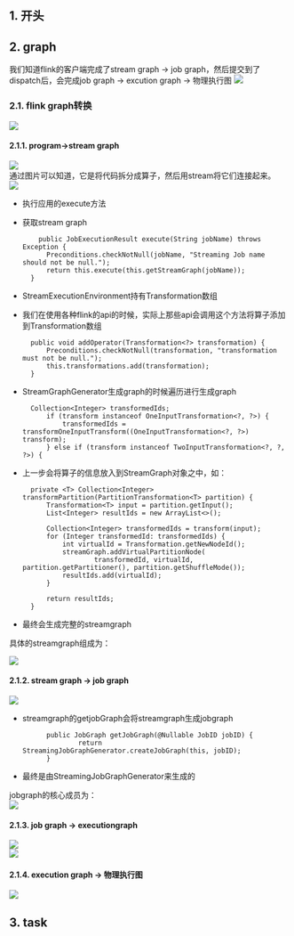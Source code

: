 ## 1. 开头

## 2. graph
我们知道flink的客户端完成了stream graph -> job graph，然后提交到了dispatch后，会完成job graph -> excution graph -> 物理执行图
![](flink-graph转换图.png)  

### 2.1. flink graph转换
![](flink-graph转换图详细.png)  

#### 2.1.1. program->stream graph
![](program转换streamgraph.png)    
通过图片可以知道，它是将代码拆分成算子，然后用stream将它们连接起来。   
![](program转换streamgraph2.png)    

* 执行应用的execute方法
* 获取stream graph
  ```
      public JobExecutionResult execute(String jobName) throws Exception {
        Preconditions.checkNotNull(jobName, "Streaming Job name should not be null.");
        return this.execute(this.getStreamGraph(jobName));
    }
  ```
* StreamExecutionEnvironment持有Transformation数组
* 我们在使用各种flink的api的时候，实际上那些api会调用这个方法将算子添加到Transformation数组
  ```
  	public void addOperator(Transformation<?> transformation) {
		Preconditions.checkNotNull(transformation, "transformation must not be null.");
		this.transformations.add(transformation);
	}
  ```
  

* StreamGraphGenerator生成graph的时候遍历进行生成graph
  ```
  	Collection<Integer> transformedIds;
		if (transform instanceof OneInputTransformation<?, ?>) {
			transformedIds = transformOneInputTransform((OneInputTransformation<?, ?>) transform);
		} else if (transform instanceof TwoInputTransformation<?, ?, ?>) {
  ```  


* 上一步会将算子的信息放入到StreamGraph对象之中，如：
  ```
  	private <T> Collection<Integer> transformPartition(PartitionTransformation<T> partition) {
		Transformation<T> input = partition.getInput();
		List<Integer> resultIds = new ArrayList<>();

		Collection<Integer> transformedIds = transform(input);
		for (Integer transformedId: transformedIds) {
			int virtualId = Transformation.getNewNodeId();
			streamGraph.addVirtualPartitionNode(
					transformedId, virtualId, partition.getPartitioner(), partition.getShuffleMode());
			resultIds.add(virtualId);
		}

		return resultIds;
	}
  ``` 

* 最终会生成完整的streamgraph    


具体的streamgraph组成为：  

![](stream-graph组成.png)     

#### 2.1.2. stream graph -> job graph
![](streamgraph转换到jobgraph.png)  
  
* streamgraph的getjobGraph会将streamgraph生成jobgraph
  ```
        public JobGraph getJobGraph(@Nullable JobID jobID) {
                return StreamingJobGraphGenerator.createJobGraph(this, jobID);
        }
  ```
* 最终是由StreamingJobGraphGenerator来生成的    


jobgraph的核心成员为：    
![](jobgraph的核心成员.png) 


#### 2.1.3. job graph  -> executiongraph      
![](jobgraph到executiongraph.png)    
![](executiongraph组成.png)     


#### 2.1.4. execution graph -> 物理执行图
![](物理执行图转换.png)  

## 3. task